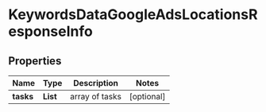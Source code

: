 # KeywordsDataGoogleAdsLocationsResponseInfo


## Properties

| Name | Type | Description | Notes |
|------------ | ------------- | ------------- | -------------|
**tasks** | **List<KeywordsDataGoogleAdsLocationsTaskInfo>** | array of tasks |[optional]|